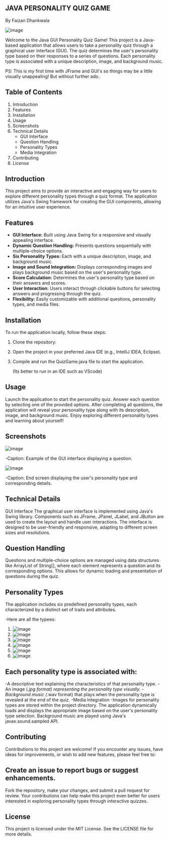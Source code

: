 
## JAVA PERSONALITY QUIZ GAME
By Faizan Dhankwala

![image](https://github.com/FaizanDhankwala/PersonalityQuizGame/assets/55712375/ea52c3e8-8144-43c8-ac4e-7bd4b45efe31)



Welcome to the Java GUI Personality Quiz Game! This project is a Java-based application that allows users to take a personality quiz through a graphical user interface (GUI). The quiz determines the user's personality type based on their responses to a series of questions. Each personality type is associated with a unique description, image, and background music.

PS: This is my first time with JFrame and GUI's so things may be a little visually unappealing!
But without further ado..

## Table of Contents

1. Introduction
2. Features
3. Installation
4. Usage
5. Screenshots
6. Technical Details
   - GUI Interface
   - Question Handling
   - Personality Types
   - Media Integration
7. Contributing
8. License

## Introduction

This project aims to provide an interactive and engaging way for users to explore different personality types through a quiz format. The application utilizes Java's Swing framework for creating the GUI components, allowing for an intuitive user experience.

## Features

- **GUI Interface:** Built using Java Swing for a responsive and visually appealing interface.
- **Dynamic Question Handling:** Presents questions sequentially with multiple-choice options.
- **Six Personality Types:** Each with a unique description, image, and background music.
- **Image and Sound Integration:** Displays corresponding images and plays background music based on the user's personality type.
- **Score Calculation:** Determines the user's personality type based on their answers and scores.
- **User Interaction:** Users interact through clickable buttons for selecting answers and progressing through the quiz.
- **Flexibility:** Easily customizable with additional questions, personality types, and media files.

## Installation

To run the application locally, follow these steps:

1. Clone the repository:

2. Open the project in your preferred Java IDE (e.g., IntelliJ IDEA, Eclipse).

3. Compile and run the QuizGame.java file to start the application.

   (Its better to run in an IDE such as VScode)

## Usage
Launch the application to start the personality quiz.
Answer each question by selecting one of the provided options.
After completing all questions, the application will reveal your personality type along with its description, image, and background music.
Enjoy exploring different personality types and learning about yourself!

## Screenshots
![image](https://github.com/FaizanDhankwala/PersonalityQuizGame/assets/55712375/e35c182a-7491-4661-9ff9-ca62671de324)


-Caption: Example of the GUI interface displaying a question.

![image](https://github.com/FaizanDhankwala/PersonalityQuizGame/assets/55712375/4827ba50-5add-4d98-89bc-d208c0dec2e4)


-Caption: End screen displaying the user's personality type and corresponding details.

## Technical Details
GUI Interface
The graphical user interface is implemented using Java's Swing library. Components such as JFrame, JPanel, JLabel, and JButton are used to create the layout and handle user interactions. The interface is designed to be user-friendly and responsive, adapting to different screen sizes and resolutions.

## Question Handling
Questions and multiple-choice options are managed using data structures like ArrayList of String[], where each element represents a question and its corresponding options. This allows for dynamic loading and presentation of questions during the quiz.

## Personality Types
The application includes six predefined personality types, each characterized by a distinct set of traits and attributes.

-Here are all the typees:
1. ![image](https://github.com/FaizanDhankwala/PersonalityQuizGame/assets/55712375/db8af429-a1af-45d2-b9d7-c0f7324f50af)
2. ![image](https://github.com/FaizanDhankwala/PersonalityQuizGame/assets/55712375/ea52c3e8-8144-43c8-ac4e-7bd4b45efe31)
3. ![image](https://github.com/FaizanDhankwala/PersonalityQuizGame/assets/55712375/7a57b704-524f-40d8-a9c5-566167985da3)
4. ![image](https://github.com/FaizanDhankwala/PersonalityQuizGame/assets/55712375/c29ee6ef-143a-4973-9563-c3ebb4e93cf6)
5. ![image](https://github.com/FaizanDhankwala/PersonalityQuizGame/assets/55712375/4827ba50-5add-4d98-89bc-d208c0dec2e4)
6. ![image](https://github.com/FaizanDhankwala/PersonalityQuizGame/assets/55712375/fc71ef98-e716-4d91-bdf0-a1ea17dcb88e)


## Each personality type is associated with:
-A descriptive text explaining the characteristics of that personality type.
-An image (*.jpg format) representing the personality type visually.
-Background music (*.wav format) that plays when the personality type is revealed at the end of the quiz.
-Media Integration
-Images for personality types are stored within the project directory. The application dynamically loads and displays the appropriate image based on the user's personality type selection. Background music are played using Java's javax.sound.sampled API.

## Contributing
Contributions to this project are welcome! If you encounter any issues, have ideas for improvements, or wish to add new features, please feel free to:

## Create an issue to report bugs or suggest enhancements.
Fork the repository, make your changes, and submit a pull request for review.
Your contributions can help make this project even better for users interested in exploring personality types through interactive quizzes.

## License
This project is licensed under the MIT License. See the LICENSE file for more details.

